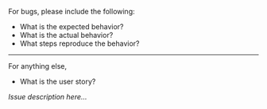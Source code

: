 For bugs, please include the following:

* What is the expected behavior?
* What is the actual behavior?
* What steps reproduce the behavior?

---
For anything else,
* What is the user story?


*Issue description here…*
